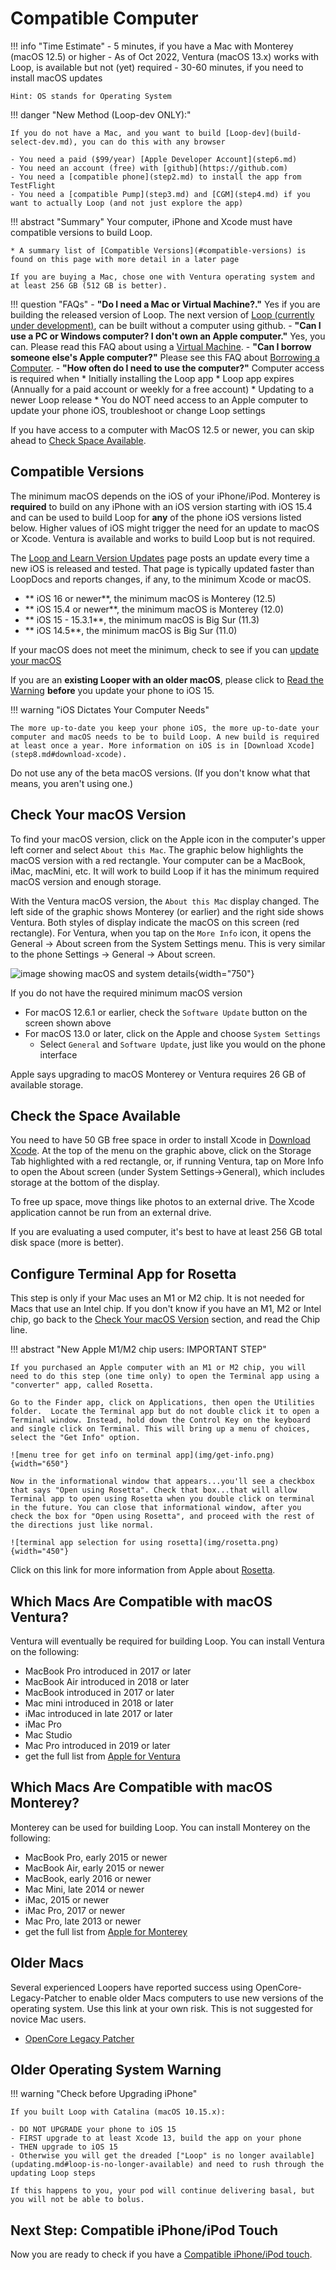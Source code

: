 # Compatible Computer

!!! info "Time Estimate"
    - 5 minutes, if you have a Mac with Monterey (macOS 12.5) or higher
        - As of Oct 2022, Ventura (macOS 13.x) works with Loop, is  available but not (yet) required
    - 30-60 minutes, if you need to install macOS updates

    Hint: OS stands for Operating System

!!! danger "New Method (Loop-dev ONLY):"

    If you do not have a Mac, and you want to build [Loop-dev](build-select-dev.md), you can do this with any browser

    - You need a paid ($99/year) [Apple Developer Account](step6.md)
    - You need an account (free) with [github](https://github.com)
    - You need a [compatible phone](step2.md) to install the app from TestFlight
    - You need a [compatible Pump](step3.md) and [CGM](step4.md) if you want to actually Loop (and not just explore the app)

!!! abstract "Summary"
    Your computer, iPhone and Xcode must have compatible versions to build Loop.

    * A summary list of [Compatible Versions](#compatible-versions) is found on this page with more detail in a later page

	If you are buying a Mac, chose one with Ventura operating system and at least 256 GB (512 GB is better).


!!! question "FAQs"
    - **"Do I need a Mac or Virtual Machine?."** Yes if you are building the released version of Loop. The next version of [Loop (currently under development)](build-select-dev.md), can be built without a computer using github.
    - **"Can I use a PC or Windows computer? I don't own an Apple computer."** Yes, you can. Please read this FAQ about using a [Virtual Machine](../faqs/FAQs.md#can-i-use-a-pc-or-windows-computer-to-build).
    - **"Can I borrow someone else's Apple computer?"** Please see this FAQ about [Borrowing a Computer](../faqs/FAQs.md#do-i-need-to-own-my-own-apple-computer).
    - **"How often do I need to use the computer?"** Computer access is required when
        * Initially installing the Loop app
        * Loop app expires (Annually for a paid account or weekly for a free account)
        * Updating to a newer Loop release
        * You do NOT need access to an Apple computer to update your phone iOS, troubleshoot or change Loop settings


If you have access to a computer with MacOS 12.5 or newer, you can skip ahead to [Check Space Available](#check-the-space-available).

## Compatible Versions

The minimum macOS depends on the iOS of your iPhone/iPod.  Monterey is **required** to build on any iPhone with an iOS version starting with iOS 15.4 and can be used to build Loop for **any** of the phone iOS versions listed below. Higher values of iOS might trigger the need for an update to macOS or Xcode. Ventura is available and works to build Loop but is not required.

The [Loop and Learn Version Updates](https://www.loopandlearn.org/version-updates) page posts an update every time a new iOS is released and tested. That page is typically updated faster than LoopDocs and reports changes, if any, to the minimum Xcode or macOS.

* ** iOS 16 or newer**, the minimum macOS is Monterey (12.5)
* ** iOS 15.4 or newer**, the minimum macOS is Monterey (12.0)
* ** iOS 15 - 15.3.1**, the minimum macOS is Big Sur (11.3)
* ** iOS 14.5**, the minimum macOS is Big Sur (11.0)

If your macOS does not meet the minimum, check to see if you can [update your macOS](#check-your-macos-version)

If you are an **existing Looper with an older macOS**, please click to [Read the Warning](#older-operating-system-warning) **before** you update your phone to iOS 15.


!!! warning "iOS Dictates Your Computer Needs"

    The more up-to-date you keep your phone iOS, the more up-to-date your computer and macOS needs to be to build Loop. A new build is required at least once a year. More information on iOS is in [Download Xcode](step8.md#download-xcode).

Do not use any of the beta macOS versions. (If you don't know what that means, you aren't using one.)

## Check Your macOS Version

To find your macOS version, click on the Apple icon in the computer's upper left corner and select `About this Mac`. The graphic below highlights the macOS version with a red rectangle. Your computer can be a MacBook, iMac, macMini, etc. It will work to build Loop if it has the minimum required macOS version and enough storage.

With the Ventura macOS version, the `About this Mac` display changed. The left side of the graphic shows Monterey (or earlier) and the right side shows Ventura. Both styles of display indicate the macOS on this screen (red rectangle). For Ventura, when you tap on the `More Info` icon, it opens the General -> About screen from the System Settings menu. This is very similar to the phone Settings -> General -> About screen.

![image showing macOS and system details](img/macos-12-13.svg){width="750"}

If you do not have the required minimum macOS version

* For macOS 12.6.1 or earlier, check the `Software Update` button on the screen shown above
* For macOS 13.0 or later, click on the Apple and choose `System Settings`
    * Select `General` and `Software Update`, just like you would on the phone interface

Apple says upgrading to macOS Monterey or Ventura requires 26 GB of available storage.

## Check the Space Available

You need to have 50 GB free space in order to install Xcode in [Download Xcode](step8.md). At the top of the menu on the graphic above, click on the Storage Tab highlighted with a red rectangle, or, if running Ventura, tap on More Info to open the About screen (under System Settings->General), which includes storage at the bottom of the display.

 To free up space, move things like photos to an external drive. The Xcode application cannot be run from an external drive.

If you are evaluating a used computer, it's best to have at least 256 GB total disk space (more is better).

## Configure Terminal App for Rosetta

This step is only if your Mac uses an M1 or M2 chip. It is not needed for Macs that use an Intel chip. If you don't know if you have an M1, M2 or Intel chip, go back to the [Check Your macOS Version](#check-your-macos-version) section, and read the Chip line.

!!! abstract "New Apple M1/M2 chip users: IMPORTANT STEP"

    If you purchased an Apple computer with an M1 or M2 chip, you will need to do this step (one time only) to open the Terminal app using a "converter" app, called Rosetta.

    Go to the Finder app, click on Applications, then open the Utilities folder.  Locate the Terminal app but do not double click it to open a Terminal window. Instead, hold down the Control Key on the keyboard and single click on Terminal. This will bring up a menu of choices, select the "Get Info" option.

    ![menu tree for get info on terminal app](img/get-info.png){width="650"}

    Now in the informational window that appears...you'll see a checkbox that says "Open using Rosetta". Check that box...that will allow Terminal app to open using Rosetta when you double click on terminal in the future. You can close that informational window, after you check the box for "Open using Rosetta", and proceed with the rest of the directions just like normal.

    ![terminal app selection for using rosetta](img/rosetta.png){width="450"}

Click on this link for more information from Apple about [Rosetta](https://support.apple.com/en-in/HT211861).


## Which Macs Are Compatible with macOS Ventura?

Ventura will eventually be required for building Loop. You can install Ventura on the following:

* MacBook Pro introduced in 2017 or later
* MacBook Air introduced in 2018 or later
* MacBook introduced in 2017 or later
* Mac mini introduced in 2018 or later
* iMac introduced in late 2017 or later
* iMac Pro
* Mac Studio
* Mac Pro introduced in 2019 or later
* get the full list from [Apple for Ventura](https://support.apple.com/kb/HT213264)

## Which Macs Are Compatible with macOS Monterey?

Monterey can be used for building Loop. You can install Monterey on the following:

* MacBook Pro, early 2015 or newer
* MacBook Air, early 2015 or newer
* MacBook, early 2016 or newer
* Mac Mini, late 2014 or newer
* iMac, 2015 or newer
* iMac Pro, 2017 or newer
* Mac Pro, late 2013 or newer
* get the full list from [Apple for Monterey](https://support.apple.com/en-us/HT212551)

## Older Macs

Several experienced Loopers have reported success using OpenCore-Legacy-Patcher to enable older Macs computers to use new versions of the operating system. Use this link at your own risk. This is not suggested for novice Mac users.

* [OpenCore Legacy Patcher](https://dortania.github.io/OpenCore-Legacy-Patcher/)

## Older Operating System Warning

!!! warning "Check before Upgrading iPhone"

    If you built Loop with Catalina (macOS 10.15.x):
    
    - DO NOT UPGRADE your phone to iOS 15
    - FIRST upgrade to at least Xcode 13, build the app on your phone
    - THEN upgrade to iOS 15
    - Otherwise you will get the dreaded ["Loop" is no longer available](updating.md#loop-is-no-longer-available) and need to rush through the updating Loop steps
    
    If this happens to you, your pod will continue delivering basal, but you will not be able to bolus.

## Next Step: Compatible iPhone/iPod Touch

Now you are ready to check if you have a [Compatible iPhone/iPod touch](step2.md).

